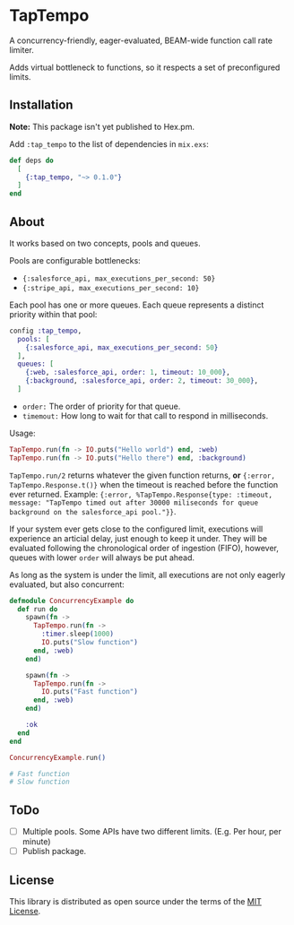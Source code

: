 # TapTempo

A concurrency-friendly, eager-evaluated, BEAM-wide function call rate limiter.

Adds virtual bottleneck to functions, so it respects a set of preconfigured limits.

## Installation

**Note:** This package isn't yet published to Hex.pm.

Add `:tap_tempo` to the list of dependencies in `mix.exs`:

```elixir
def deps do
  [
    {:tap_tempo, "~> 0.1.0"}
  ]
end
```

## About

It works based on two concepts, pools and queues.

Pools are configurable bottlenecks:
- `{:salesforce_api, max_executions_per_second: 50}`
- `{:stripe_api, max_executions_per_second: 10}`

Each pool has one or more queues. Each queue represents a distinct priority within that pool:
```elixir
config :tap_tempo,
  pools: [
    {:salesforce_api, max_executions_per_second: 50}
  ],
  queues: [
    {:web, :salesforce_api, order: 1, timeout: 10_000},
    {:background, :salesforce_api, order: 2, timeout: 30_000},
  ]
```

- `order:` The order of priority for that queue.
- `timemout:` How long to wait for that call to respond in milliseconds.

Usage:
```elixir
TapTempo.run(fn -> IO.puts("Hello world") end, :web)
TapTempo.run(fn -> IO.puts("Hello there") end, :background)
```

`TapTempo.run/2` returns whatever the given function returns, **or** `{:error, TapTempo.Response.t()}` when the timeout is reached before the function ever returned. Example: `{:error, %TapTempo.Response{type: :timeout, message: "TapTempo timed out after 30000 miliseconds for queue background on the salesforce_api pool."}}`.

If your system ever gets close to the configured limit, executions will experience an articial delay, just enough to keep it under. They will be evaluated following the chronological order of ingestion (FIFO), however, queues with lower `order` will always be put ahead.

As long as the system is under the limit, all executions are not only eagerly evaluated, but also concurrent:
```elixir
defmodule ConcurrencyExample do
  def run do
    spawn(fn ->
      TapTempo.run(fn ->
        :timer.sleep(1000)
        IO.puts("Slow function")
      end, :web)
    end)

    spawn(fn ->
      TapTempo.run(fn ->
        IO.puts("Fast function")
      end, :web)
    end)

    :ok
  end
end

ConcurrencyExample.run()

# Fast function
# Slow function
```

## ToDo
- [ ] Multiple pools. Some APIs have two different limits. (E.g. Per hour, per minute)
- [ ] Publish package.

## License

This library is distributed as open source under the terms of the [MIT License](http://opensource.org/licenses/MIT).
